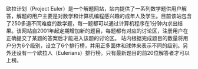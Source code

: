 欧拉计划（Project Euler）是一个解题网站，站内提供了一系列数学题供用户解答，解题的用户主要是对数学和计算机编程感兴趣的成年人及学生。目前该站包含了250多道不同难度的数学题，每一题都可以通过计算机程序在1分钟内求出结果。该网站自2001年起定期增加新的题目，每题都有对应的讨论区，注册用户在正确提交了某题的答案后才能进入该题的讨论区。 站内根据完成题目的数量将用户分为6个级别，设立了6个排行榜，并用正多面体和球体来表示不同的级别。另外还设有一个欧拉人（Eulerians）排行榜。只有最新题目的前20位解答者才可以上榜。